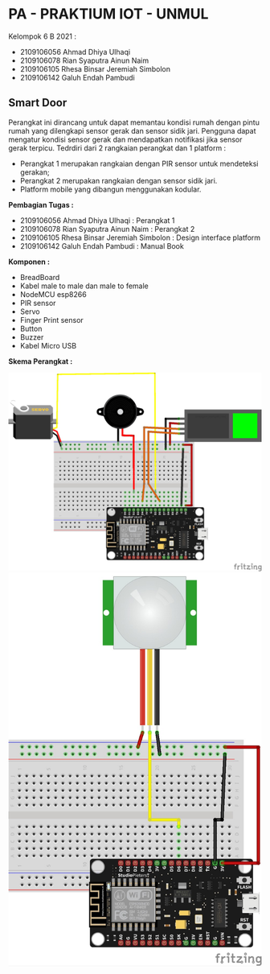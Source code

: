 
# PA - PRAKTIUM IOT - UNMUL

Kelompok 6 B 2021 :
- 2109106056 Ahmad Dhiya Ulhaqi
- 2109106078 Rian Syaputra Ainun Naim
- 2109106105 Rhesa Binsar Jeremiah Simbolon
- 2109106142 Galuh Endah Pambudi


## Smart Door
Perangkat ini dirancang untuk dapat memantau kondisi rumah dengan pintu rumah yang dilengkapi sensor gerak dan sensor sidik jari. Pengguna dapat mengatur kondisi sensor gerak dan mendapatkan notifikasi jika sensor gerak terpicu. Tedrdiri dari 2 rangkaian perangkat dan 1 platform :
- Perangkat 1 merupakan rangkaian dengan PIR sensor untuk mendeteksi gerakan;
- Perangkat 2 merupakan rangkaian dengan sensor sidik jari.
- Platform mobile yang dibangun menggunakan kodular.

**Pembagian Tugas :**
- 2109106056 Ahmad Dhiya Ulhaqi               : Perangkat 1
- 2109106078 Rian Syaputra Ainun Naim         : Perangkat 2
- 2109106105 Rhesa Binsar Jeremiah Simbolon   : Design interface platform
- 2109106142 Galuh Endah Pambudi              : Manual Book

**Komponen :**
- BreadBoard
- Kabel male to male dan male to female
- NodeMCU esp8266
- PIR sensor
- Servo
- Finger Print sensor
- Button
- Buzzer
- Kabel Micro USB


**Skema Perangkat :**

![alt text](Perangkat1.jpg)
![alt text](Perangkat2_Skema.jpg)

